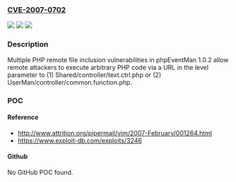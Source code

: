 ### [CVE-2007-0702](https://cve.mitre.org/cgi-bin/cvename.cgi?name=CVE-2007-0702)
![](https://img.shields.io/static/v1?label=Product&message=n%2Fa&color=blue)
![](https://img.shields.io/static/v1?label=Version&message=n%2Fa&color=blue)
![](https://img.shields.io/static/v1?label=Vulnerability&message=n%2Fa&color=brighgreen)

### Description

Multiple PHP remote file inclusion vulnerabilities in phpEventMan 1.0.2 allow remote attackers to execute arbitrary PHP code via a URL in the level parameter to (1) Shared/controller/text.ctrl.php or (2) UserMan/controller/common.function.php.

### POC

#### Reference
- http://www.attrition.org/pipermail/vim/2007-February/001264.html
- https://www.exploit-db.com/exploits/3246

#### Github
No GitHub POC found.


